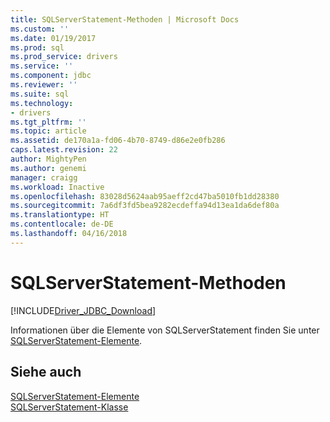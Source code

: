 ```yaml
---
title: SQLServerStatement-Methoden | Microsoft Docs
ms.custom: ''
ms.date: 01/19/2017
ms.prod: sql
ms.prod_service: drivers
ms.service: ''
ms.component: jdbc
ms.reviewer: ''
ms.suite: sql
ms.technology:
- drivers
ms.tgt_pltfrm: ''
ms.topic: article
ms.assetid: de170a1a-fd06-4b70-8749-d86e2e0fb286
caps.latest.revision: 22
author: MightyPen
ms.author: genemi
manager: craigg
ms.workload: Inactive
ms.openlocfilehash: 83028d5624aab95aeff2cd47ba5010fb1dd28380
ms.sourcegitcommit: 7a6df3fd5bea9282ecdeffa94d13ea1da6def80a
ms.translationtype: HT
ms.contentlocale: de-DE
ms.lasthandoff: 04/16/2018
---
```

# <a name="sqlserverstatement-methods"></a>SQLServerStatement-Methoden
[!INCLUDE[Driver_JDBC_Download](../../../includes/driver_jdbc_download.md)]

  Informationen über die Elemente von SQLServerStatement finden Sie unter [SQLServerStatement-Elemente](../../../connect/jdbc/reference/sqlserverstatement-members.md).  
  
## <a name="see-also"></a>Siehe auch  
 [SQLServerStatement-Elemente](../../../connect/jdbc/reference/sqlserverstatement-members.md)   
 [SQLServerStatement-Klasse](../../../connect/jdbc/reference/sqlserverstatement-class.md)  
  
  
